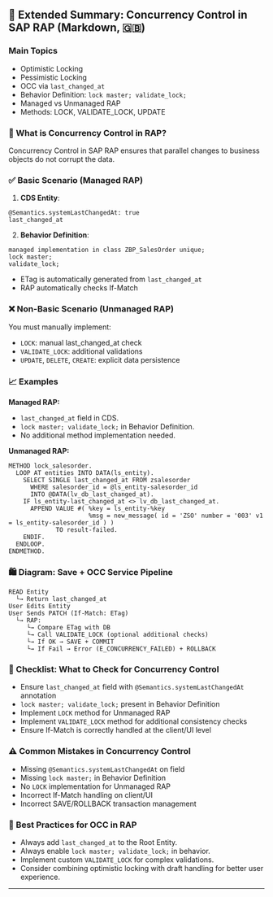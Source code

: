 ## 📅 Extended Summary: Concurrency Control in SAP RAP (Markdown, 🇬🇧)

### Main Topics
- Optimistic Locking
- Pessimistic Locking
- OCC via `last_changed_at`
- Behavior Definition: `lock master; validate_lock;`
- Managed vs Unmanaged RAP
- Methods: LOCK, VALIDATE_LOCK, UPDATE

### 🔄 What is Concurrency Control in RAP?
Concurrency Control in SAP RAP ensures that parallel changes to business objects do not corrupt the data.

### ✅ Basic Scenario (Managed RAP)

1. **CDS Entity**:
```abap
@Semantics.systemLastChangedAt: true
last_changed_at
```

2. **Behavior Definition**:
```abap
managed implementation in class ZBP_SalesOrder unique;
lock master;
validate_lock;
```

- ETag is automatically generated from `last_changed_at`
- RAP automatically checks If-Match

### ❌ Non-Basic Scenario (Unmanaged RAP)

You must manually implement:

- `LOCK`: manual last_changed_at check
- `VALIDATE_LOCK`: additional validations
- `UPDATE`, `DELETE`, `CREATE`: explicit data persistence

### 📈 Examples

**Managed RAP:**
- `last_changed_at` field in CDS.
- `lock master; validate_lock;` in Behavior Definition.
- No additional method implementation needed.

**Unmanaged RAP:**
```abap
METHOD lock_salesorder.
  LOOP AT entities INTO DATA(ls_entity).
    SELECT SINGLE last_changed_at FROM zsalesorder
      WHERE salesorder_id = @ls_entity-salesorder_id
      INTO @DATA(lv_db_last_changed_at).
    IF ls_entity-last_changed_at <> lv_db_last_changed_at.
      APPEND VALUE #( %key = ls_entity-%key
                      %msg = new_message( id = 'ZSO' number = '003' v1 = ls_entity-salesorder_id ) )
             TO result-failed.
    ENDIF.
  ENDLOOP.
ENDMETHOD.
```

### 🛍️ Diagram: Save + OCC Service Pipeline

```plaintext
READ Entity
  └→ Return last_changed_at
User Edits Entity
User Sends PATCH (If-Match: ETag)
  └→ RAP:
     └→ Compare ETag with DB
     └→ Call VALIDATE_LOCK (optional additional checks)
     └→ If OK → SAVE + COMMIT
     └→ If Fail → Error (E_CONCURRENCY_FAILED) + ROLLBACK
```

### 🔢 Checklist: What to Check for Concurrency Control
- Ensure `last_changed_at` field with `@Semantics.systemLastChangedAt` annotation
- `lock master; validate_lock;` present in Behavior Definition
- Implement `LOCK` method for Unmanaged RAP
- Implement `VALIDATE_LOCK` method for additional consistency checks
- Ensure If-Match is correctly handled at the client/UI level

### ⚠️ Common Mistakes in Concurrency Control
- Missing `@Semantics.systemLastChangedAt` on field
- Missing `lock master;` in Behavior Definition
- No `LOCK` implementation for Unmanaged RAP
- Incorrect If-Match handling on client/UI
- Incorrect SAVE/ROLLBACK transaction management

### 🔹 Best Practices for OCC in RAP
- Always add `last_changed_at` to the Root Entity.
- Always enable `lock master; validate_lock;` in behavior.
- Implement custom `VALIDATE_LOCK` for complex validations.
- Consider combining optimistic locking with draft handling for better user experience.

---